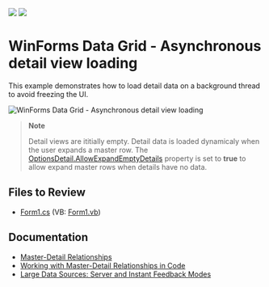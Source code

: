 <!-- default badges list -->
[![](https://img.shields.io/badge/Open_in_DevExpress_Support_Center-FF7200?style=flat-square&logo=DevExpress&logoColor=white)](https://supportcenter.devexpress.com/ticket/details/E2745)
[![](https://img.shields.io/badge/📖_How_to_use_DevExpress_Examples-e9f6fc?style=flat-square)](https://docs.devexpress.com/GeneralInformation/403183)
<!-- default badges end -->

# WinForms Data Grid - Asynchronous detail view loading

This example demonstrates how to load detail data on a background thread to avoid freezing the UI. 

![WinForms Data Grid - Asynchronous detail view loading](https://raw.githubusercontent.com/DevExpress-Examples/master-detail-how-to-load-detail-view-data-asynchronously-e2745/13.1.4%2B/media/winforms-grid-async-master-detail.gif)

> **Note**
>
> Detail views are ititially empty. Detail data is loaded dynamicaly when the user expands a master row. The [OptionsDetail.AllowExpandEmptyDetails](https://docs.devexpress.com/WindowsForms/DevExpress.XtraGrid.Views.Grid.GridOptionsDetail.AllowExpandEmptyDetails) property is set to **true** to allow expand master rows when details have no data.


## Files to Review

* [Form1.cs](./CS/WindowsFormsSample/Form1.cs) (VB: [Form1.vb](./VB/WindowsFormsSample/Form1.vb))


## Documentation

* [Master-Detail Relationships](https://docs.devexpress.com/WindowsForms/3473/controls-and-libraries/data-grid/master-detail-relationships)
* [Working with Master-Detail Relationships in Code](https://docs.devexpress.com/WindowsForms/732/controls-and-libraries/data-grid/master-detail/working-with-master-detail-relationships-in-code)
* [Large Data Sources: Server and Instant Feedback Modes](https://docs.devexpress.com/WindowsForms/8398/controls-and-libraries/data-grid/data-binding/large-data-sources-server-and-instant-feedback-modes)
